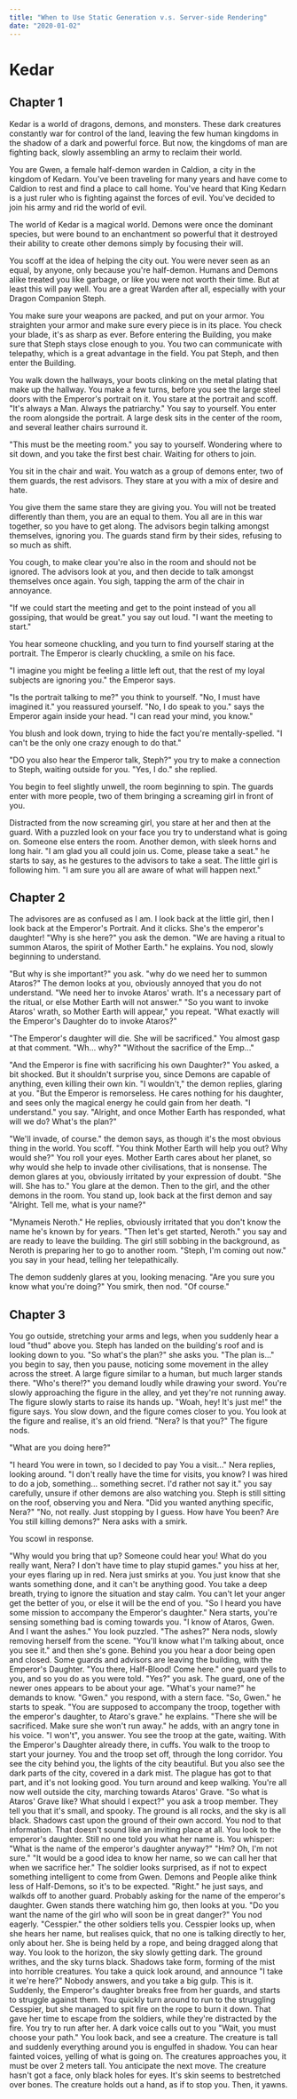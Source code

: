 ```yaml
---
title: "When to Use Static Generation v.s. Server-side Rendering"
date: "2020-01-02"
---
```


# Kedar

## Chapter 1

Kedar is a world of dragons, demons, and monsters. These dark creatures constantly war for control of the land, leaving the few human kingdoms in the shadow of a dark and powerful force. But now, the kingdoms of man are fighting back, slowly assembling an army to reclaim their world.

You are Gwen, a female half-demon warden in Caldion, a city in the kingdom of Kedarn. You've been traveling for many years and have come to Caldion to rest and find a place to call home. You've heard that King Kedarn is a just ruler who is fighting against the forces of evil. You've decided to join his army and rid the world of evil.

The world of Kedar is a magical world. Demons were once the dominant species, but were bound to an enchantment so powerful that it destroyed their ability to create other demons simply by focusing their will.

You scoff at the idea of helping the city out. You were never seen as an equal, by anyone, only because you're half-demon. Humans and Demons alike treated you like garbage, or like you were not worth their time. But at least this will pay well. You are a great Warden after all, especially with your Dragon Companion Steph.

You make sure your weapons are packed, and put on your armor. You straighten your armor and make sure every piece is in its place. You check your blade, it's as sharp as ever.
Before entering the Building, you make sure that Steph stays close enough to you. You two can communicate with telepathy, which is a great advantage in the field. You pat Steph, and then enter the Building.

You walk down the hallways, your boots clinking on the metal plating that make up the hallway. You make a few turns, before you see the large steel doors with the Emperor's portrait on it.
You stare at the portrait and scoff. "It's always a Man. Always the patriarchy." You say to yourself.
You enter the room alongside the portrait. A large desk sits in the center of the room, and several leather chairs surround it.

"This must be the meeting room." you say to yourself. Wondering where to sit down, and you take the first best chair. Waiting for others to join.

You sit in the chair and wait. You watch as a group of demons enter, two of them guards, the rest advisors. They stare at you with a mix of desire and hate.

You give them the same stare they are giving you. You will not be treated differently than them, you are an equal to them. You all are in this war together, so you have to get along.
The advisors begin talking amongst themselves, ignoring you. The guards stand firm by their sides, refusing to so much as shift.

You cough, to make clear you're also in the room and should not be ignored. The advisors look at you, and then decide to talk amongst themselves once again. You sigh, tapping the arm of the chair in annoyance.

"If we could start the meeting and get to the point instead of you all gossiping, that would be great." you say out loud. "I want the meeting to start."

You hear someone chuckling, and you turn to find yourself staring at the portrait. The Emperor is clearly chuckling, a smile on his face.

"I imagine you might be feeling a little left out, that the rest of my loyal subjects are ignoring you." the Emperor says.

"Is the portrait talking to me?" you think to yourself. "No, I must have imagined it." you reassured yourself. "No, I do speak to you." says the Emperor again inside your head. "I can read your mind, you know."

You blush and look down, trying to hide the fact you're mentally-spelled.
"I can't be the only one crazy enough to do that."

"DO you also hear the Emperor talk, Steph?" you try to make a connection to Steph, waiting outside for you. "Yes, I do." she replied.

You begin to feel slightly unwell, the room beginning to spin. The guards enter with more people, two of them bringing a screaming girl in front of you.

Distracted from the now screaming girl, you stare at her and then at the guard. With a puzzled look on your face you try to understand what is going on. Someone else enters the room. Another demon, with sleek horns and long hair. "I am glad you all could join us. Come, please take a seat." he starts to say, as he gestures to the advisors to take a seat. The little girl is following him. "I am sure you all are aware of what will happen next."

## Chapter 2

The advisores are as confused as I am. I look back at the little girl, then I look back at the Emperor's Portrait. And it clicks. She's the emperor's daughter! "Why is she here?" you ask the demon.
"We are having a ritual to summon Ataros, the spirit of Mother Earth." he explains.
You nod, slowly beginning to understand.

"But why is she important?" you ask. "why do we need her to summon Ataros?"
The demon looks at you, obviously annoyed that you do not understand. "We need her to invoke Ataros' wrath. It's a necessary part of the ritual, or else Mother Earth will not answer."
"So you want to invoke Ataros' wrath, so Mother Earth will appear," you repeat. "What exactly will the Emperor's Daughter do to invoke Ataros?"

"The Emperor's daughter will die. She will be sacrificed."
You almost gasp at that comment. "Wh... why?"
"Without the sacrifice of the Emp..."

"And the Emperor is fine with sacrificing his own Daughter?" You asked, a bit shocked. But it shouldn't surprise you, since Demons are capable of anything, even killing their own kin.
"I wouldn't," the demon replies, glaring at you. "But the Emperor is remorseless. He cares nothing for his daughter, and sees only the magical energy he could gain from her death.
"I understand." you say. "Alright, and once Mother Earth has responded, what will we do? What's the plan?"

"We'll invade, of course." the demon says, as though it's the most obvious thing in the world.
You scoff. "You think Mother Earth will help you out? Why would she?" You roll your eyes. Mother Earth cares about her planet, so why would she help to invade other civilisations, that is nonsense.
The demon glares at you, obviously irritated by your expression of doubt. "She will. She has to."
You glare at the demon. Then to the girl, and the other demons in the room. You stand up, look back at the first demon and say "Alright. Tell me, what is your name?"

"Mynameis Neroth." He replies, obviously irritated that you don't know the name he's known by for years.
"Then let's get started, Neroth." you say and are ready to leave the building. The girl still sobbing in the background, as Neroth is preparing her to go to another room. "Steph, I'm coming out now." you say in your head, telling her telepathically.

The demon suddenly glares at you, looking menacing. "Are you sure you know what you're doing?"
You smirk, then nod. "Of course."

## Chapter 3

You go outside, stretching your arms and legs, when you suddenly hear a loud "thud" above you. Steph has landed on the building's roof and is looking down to you. "So what's the plan?" she asks you.
"The plan is..." you begin to say, then you pause, noticing some movement in the alley across the street. A large figure similar to a human, but much larger stands there.
"Who's there!?" you demand loudly while drawing your sword. You're slowly approaching the figure in the alley, and yet they're not running away.
The figure slowly starts to raise its hands up. "Woah, hey! It's just me!" the figure says. You slow down, and the figure comes closer to you.
You look at the figure and realise, it's an old friend. "Nera? Is that you?"
The figure nods.

"What are you doing here?"

"I heard You were in town, so I decided to pay You a visit..." Nera replies, looking around.
"I don't really have the time for visits, you know? I was hired to do a job, something... something secret. I'd rather not say it." you say carefully, unsure if other demons are also watching you. Steph is still sitting on the roof, observing you and Nera. "Did you wanted anything specific, Nera?"
"No, not really. Just stopping by I guess. How have You been? Are You still killing demons?" Nera asks with a smirk.

You scowl in response.

"Why would you bring that up? Someone could hear you! What do you really want, Nera? I don't have time to play stupid games." you hiss at her, your eyes flaring up in red. Nera just smirks at you. You just know that she wants something done, and it can't be anything good.
You take a deep breath, trying to ignore the situation and stay calm. You can't let your anger get the better of you, or else it will be the end of you.
"So I heard you have some mission to accompany the Emperor's daughter." Nera starts, you're sensing something bad is coming towards you. "I know of Ataros, Gwen. And I want the ashes." You look puzzled. "The ashes?" Nera nods, slowly removing herself from the scene. "You'll know what I'm talking about, once you see it." and then she's gone.
Behind you you hear a door being open and closed. Some guards and advisors are leaving the building, with the Emperor's Daughter. "You there, Half-Blood! Come here." one guard yells to you, and so you do as you were told. "Yes?" you ask.
The guard, one of the newer ones appears to be about your age. "What's your name?" he demands to know.
"Gwen." you respond, with a stern face.
"So, Gwen." he starts to speak. "You are supposed to accompany the troop, together with the emperor's daughter, to Ataro's grave." he explains. "There she will be sacrificed. Make sure she won't run away." he adds, with an angry tone in his voice. "I won't", you answer. You see the troop at the gate, waiting. With the Emperor's Daughter already there, in cuffs. You walk to the troop to start your journey.
You and the troop set off, through the long corridor. You see the city behind you, the lights of the city beautiful.
But you also see the dark parts of the city, covered in a dark mist. The plague has got to that part, and it's not looking good. You turn around and keep walking. You're all now well outside the city, marching towards Ataros' Grave.
"So what is Ataros' Grave like? What should I expect?" you ask a troop member. They tell you that it's small, and spooky. The ground is all rocks, and the sky is all black. Shadows cast upon the ground of their own accord.
You nod to that information. That doesn't sound like an inviting place at all. You look to the emperor's daughter. Still no one told you what her name is. You whisper: "What is the name of the emperor's daughter anyway?"
"Hm? Oh, I'm not sure."
"It would be a good idea to know her name, so we can call her that when we sacrifice her."
The soldier looks surprised, as if not to expect something intelligent to come from Gwen. Demons and People alike think less of Half-Demons, so it's to be expected. "Right." he just says, and walkds off to another guard. Probably asking for the name of the emperor's daughter.
Gwen stands there watching him go, then looks at you. "Do you want the name of the girl who will soon be in great danger?"
You nod eagerly.
"Cesspier." the other soldiers tells you. Cesspier looks up, when she hears her name, but realises quick, that no one is talking directly to her, only about her. She is being held by a rope, and being dragged along that way. You look to the horizon, the sky slowly getting dark.
The ground writhes, and the sky turns black. Shadows take form, forming of the mist into horrible creatures.
You take a quick look around, and announce "I take it we're here?" Nobody answers, and you take a big gulp. This is it.
Suddenly, the Emperor's daughter breaks free from her guards, and starts to struggle against them.
You quickly turn around to run to the struggling Cesspier, but she managed to spit fire on the rope to burn it down. That gave her time to escape from the soldiers, while they're distracted by the fire. You try to run after her.
A dark voice calls out to you "Wait, you must choose your path."
You look back, and see a creature.
The creature is tall and suddenly everything around you is engulfed in shadow. You can hear fainted voices, yelling of what is going on. The creatures approaches you, it must be over 2 meters tall. You anticipate the next move. The creature hasn't got a face, only black holes for eyes. It's skin seems to bestretched over bones. The creature holds out a hand, as if to stop you. Then, it yawns.
